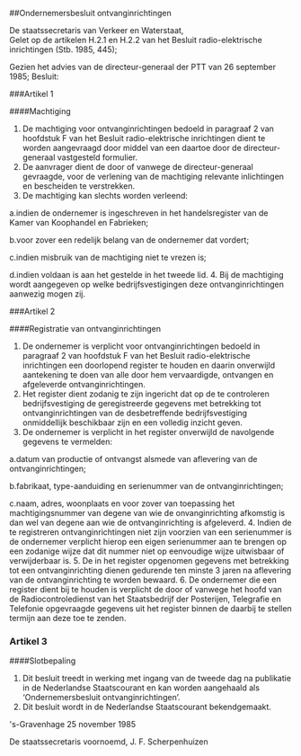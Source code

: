 <meta http-equiv='Content-Type' content='text/html; charset=utf-8' />

##Ondernemersbesluit ontvanginrichtingen

De staatssecretaris van Verkeer en Waterstaat,  
Gelet op de artikelen H.2.1 en H.2.2 van het Besluit radio-elektrische inrichtingen (Stb. 1985, 445);

Gezien het advies van de directeur-generaal der PTT van 26 september 1985;
Besluit:    

###Artikel 1 

####Machtiging

1. De machtiging voor ontvanginrichtingen bedoeld in paragraaf 2 van hoofdstuk F van het Besluit radio-elektrische inrichtingen dient te worden aangevraagd door middel van een daartoe door de directeur-generaal vastgesteld formulier.
2. De aanvrager dient de door of vanwege de directeur-generaal gevraagde, voor de verlening van de machtiging relevante inlichtingen en bescheiden te verstrekken.
3. De machtiging kan slechts worden verleend:

a.indien de ondernemer is ingeschreven in het handelsregister van de Kamer van Koophandel en Fabrieken;

b.voor zover een redelijk belang van de ondernemer dat vordert;

c.indien misbruik van de machtiging niet te vrezen is;

d.indien voldaan is aan het gestelde in het tweede lid.
4. Bij de machtiging wordt aangegeven op welke bedrijfsvestigingen deze ontvanginrichtingen aanwezig mogen zij.

###Artikel 2 

####Registratie van ontvanginrichtingen

1. De ondernemer is verplicht voor ontvanginrichtingen bedoeld in paragraaf 2 van hoofdstuk F van het Besluit radio-elektrische inrichtingen een doorlopend register te houden en daarin onverwijld aantekening te doen van alle door hem vervaardigde, ontvangen en afgeleverde ontvanginrichtingen.
2. Het register dient zodanig te zijn ingericht dat op de te controleren bedrijfsvestiging de geregistreerde gegevens met betrekking tot ontvanginrichtingen van de desbetreffende bedrijfsvestiging onmiddellijk beschikbaar zijn en een volledig inzicht geven.
3. De ondernemer is verplicht in het register onverwijld de navolgende gegevens te vermelden:

a.datum van productie of ontvangst alsmede van aflevering van de ontvanginrichtingen;

b.fabrikaat, type-aanduiding en serienummer van de ontvanginrichtingen;

c.naam, adres, woonplaats en voor zover van toepassing het machtigingsnummer van degene van wie de onvanginrichting afkomstig is dan wel van degene aan wie de ontvanginrichting is afgeleverd.
4. Indien de te registreren ontvanginrichtingen niet zijn voorzien van een serienummer is de ondernemer verplicht hierop een eigen serienummer aan te brengen op een zodanige wijze dat dit nummer niet op eenvoudige wijze uitwisbaar of verwijderbaar is.
5. De in het register opgenomen gegevens met betrekking tot een ontvanginrichting dienen gedurende ten minste 3 jaren na aflevering van de ontvanginrichting te worden bewaard.
6. De ondernemer die een register dient bij te houden is verplicht de door of vanwege het hoofd van de Radiocontroledienst van het Staatsbedrijf der Posterijen, Telegrafie en Telefonie opgevraagde gegevens uit het register binnen de daarbij te stellen termijn aan deze toe te zenden.

### Artikel  3  

####Slotbepaling

1.  Dit besluit treedt in werking met ingang van de tweede dag na publikatie in de Nederlandse Staatscourant en kan worden aangehaald als ‘Ondernemersbesluit ontvanginrichtingen’.   
2.  Dit besluit wordt in de Nederlandse Staatscourant bekendgemaakt.  

's-Gravenhage 
25 november 1985    

De 
staatssecretaris voornoemd, 
J. F. Scherpenhuizen      

